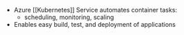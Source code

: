 - ﻿﻿Azure [[Kubernetes]] Service automates container tasks:
	- ﻿﻿scheduling, monitoring, scaling
- ﻿﻿Enables easy build, test, and deployment of applications